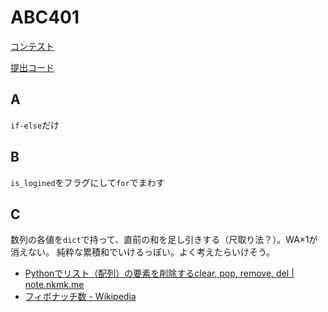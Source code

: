 # ABC401

[コンテスト](https://atcoder.jp/contests/abc401)

[提出コード](../submissions/abc401/)

## A
`if-else`だけ

## B
`is_logined`をフラグにして`for`でまわす

## C
数列の各値を`dict`で持って、直前の和を足し引きする（尺取り法？）。WA×1が消えない。
純粋な累積和でいけるっぽい。よく考えたらいけそう。
- [Pythonでリスト（配列）の要素を削除するclear, pop, remove, del | note.nkmk.me](https://note.nkmk.me/python-list-clear-pop-remove-del/)
- [フィボナッチ数 - Wikipedia](https://ja.wikipedia.org/wiki/%E3%83%95%E3%82%A3%E3%83%9C%E3%83%8A%E3%83%83%E3%83%81%E6%95%B0#%E9%A0%85%E6%95%B0%E3%81%AE%E5%A4%89%E6%9B%B4)
